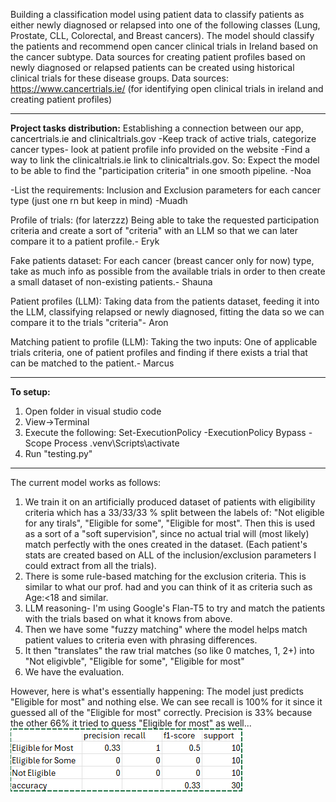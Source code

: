 Building a classification model using patient data to classify patients as either newly
diagnosed or relapsed into one of the following classes (Lung, Prostate, CLL,
Colorectal, and Breast cancers). The model should classify the patients and
recommend open cancer clinical trials in Ireland based on the cancer subtype.
Data sources for creating patient profiles based on newly diagnosed or relapsed
patients can be created using historical clinical trials for these disease groups.
Data sources: https://www.cancertrials.ie/ (for identifying open clinical trials in ireland
and creating patient profiles)

---------------------------------------------------------------------------------------------------
**Project tasks distribution:**
Establishing a connection between our app, cancertrials.ie and clinicaltrials.gov
-Keep track of active trials, categorize cancer types- look at patient profile info provided on the website
-Find a way to link the clinicaltrials.ie link to clinicaltrials.gov. So: Expect the model to be able to find the "participation criteria" in one smooth pipeline. -Noa

-List the requirements: Inclusion and Exclusion parameters for each cancer type (just one rn but keep in mind) -Muadh

Profile of trials: (for laterzzz)
Being able to take the requested participation criteria and create a sort of "criteria" with an LLM so that we can later compare it to a patient profile.- Eryk

Fake patients dataset:
For each cancer (breast cancer only for now) type, take as much info as possible from the available trials in order to then create a small dataset of non-existing patients.- Shauna

Patient profiles (LLM):
Taking data from the patients dataset, feeding it into the LLM, classifying relapsed or newly diagnosed, fitting the data so we can compare it to the trials "criteria"- Aron


Matching patient to profile (LLM):
Taking the two inputs:
One of applicable trials criteria, one of patient profiles and finding if there exists a trial that can be matched to the patient.- Marcus

---------------------------------------------------------------------------------------------------
**To setup:**
1. Open folder in visual studio code
2. View->Terminal
3. Execute the following: 
Set-ExecutionPolicy -ExecutionPolicy Bypass -Scope Process
.venv\Scripts\activate
4. Run "testing.py"
---------------------------------------------------------------------------------------------------
The current model works as follows:
1. We train it on an artificially produced dataset of patients with eligibility criteria which has a 33/33/33 % split between the labels of: "Not eligible for any tirals", "Eligible for some", "Eligible for most". Then this is used as a sort of a "soft supervision", since no actual trial will (most likely) match perfectly with the ones created in the dataset. (Each patient's stats are created based on ALL of the inclusion/exclusion parameters I could extract from all the trials).
2. There is some rule-based matching for the exclusion criteria. This is similar to what our prof. had and you can think of it as criteria such as Age:<18 and similar.
3. LLM reasoning- I'm using Google's Flan-T5 to try and match the patients with the trials based on what it knows from above.
4. Then we have some "fuzzy matching" where the model helps match patient values to criteria even with phrasing differences.
5. It then "translates" the raw trial matches (so like 0 matches, 1, 2+) into "Not eligivble", "Eligible for some", "Eligible for most"
6. We have the evaluation.

However, here is what's essentially happening:
The model just predicts "Eligible for most" and nothing else. We can see recall is 100% for it since it guessed all of the "Eligible for most" correctly.
Precision is 33% because the other 66% it tried to guess "Eligible for most" as well... 
![alt text](image.png)